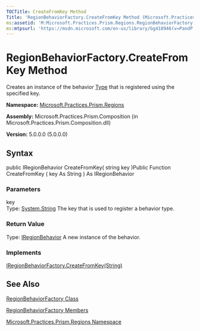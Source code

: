 ```yaml
---
TOCTitle: CreateFromKey Method
Title: 'RegionBehaviorFactory.CreateFromKey Method (Microsoft.Practices.Prism.Regions)'
ms:assetid: 'M:Microsoft.Practices.Prism.Regions.RegionBehaviorFactory.CreateFromKey(System.String)'
ms:mtpsurl: 'https://msdn.microsoft.com/en-us/library/Gg418946(v=PandP.50)'
---
```



# RegionBehaviorFactory.CreateFromKey Method

Creates an instance of the behavior [Type](http://msdn.microsoft.com/en-us/library/42892f65) that is registered using the specified key.

**Namespace:** [Microsoft.Practices.Prism.Regions](https://msdn.microsoft.com/library/microsoft.practices.prism.regions)
**Assembly:** Microsoft.Practices.Prism.Composition (in Microsoft.Practices.Prism.Composition.dll)

**Version:** 5.0.0.0 (5.0.0.0)

## Syntax

public IRegionBehavior CreateFromKey( string key )Public Function CreateFromKey ( key As String ) As IRegionBehavior

### Parameters

key  
Type: [System.String](http://msdn.microsoft.com/en-us/library/s1wwdcbf)
The key that is used to register a behavior type.

### Return Value

Type: [IRegionBehavior](https://msdn.microsoft.com/library/microsoft.practices.prism.regions.iregionbehavior)
A new instance of the behavior.
### Implements

[IRegionBehaviorFactory.CreateFromKey(String)](https://msdn.microsoft.com/library/microsoft.practices.prism.regions.iregionbehaviorfactory.createfromkey(system.string))

## See Also

[RegionBehaviorFactory Class](https://msdn.microsoft.com/library/microsoft.practices.prism.regions.regionbehaviorfactory)

[RegionBehaviorFactory Members](https://msdn.microsoft.com/allmembers.t:microsoft.practices.prism.regions.regionbehaviorfactory)

[Microsoft.Practices.Prism.Regions Namespace](https://msdn.microsoft.com/library/microsoft.practices.prism.regions)
